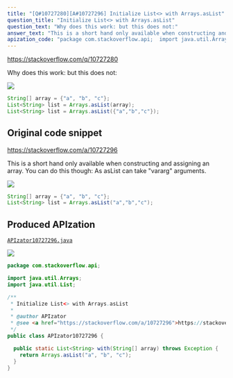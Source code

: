 ```yaml
---
title: "[Q#10727280][A#10727296] Initialize List<> with Arrays.asList"
question_title: "Initialize List<> with Arrays.asList"
question_text: "Why does this work: but this does not:"
answer_text: "This is a short hand only available when constructing and assigning an array. You can do this though: As asList can take \"vararg\" arguments."
apization_code: "package com.stackoverflow.api;  import java.util.Arrays; import java.util.List;  /**  * Initialize List<> with Arrays.asList  *  * @author APIzator  * @see <a href=\"https://stackoverflow.com/a/10727296\">https://stackoverflow.com/a/10727296</a>  */ public class APIzator10727296 {    public static List<String> with(String[] array) throws Exception {     return Arrays.asList(\"a\", \"b\", \"c\");   } }"
---
```


https://stackoverflow.com/q/10727280

Why does this work:
but this does not:


<div class="code-logo"><img src="/stackoverflow.png" /></div>

```java
String[] array = {"a", "b", "c"};
List<String> list = Arrays.asList(array);
List<String> list = Arrays.asList({"a","b","c"});
```


## Original code snippet

https://stackoverflow.com/a/10727296

This is a short hand only available when constructing and assigning an array.
You can do this though:
As asList can take &quot;vararg&quot; arguments.

<div class="code-logo"><img src="/stackoverflow.png" /></div>

```java
String[] array = {"a", "b", "c"};
List<String> list = Arrays.asList("a","b","c");
```

## Produced APIzation

[`APIzator10727296.java`](https://github.com/blind-papers/apization-temp-data/raw/main/search/APIzator10727296.java)

<div class="code-logo"><img src="/apizator.png" /></div>

```java
package com.stackoverflow.api;

import java.util.Arrays;
import java.util.List;

/**
 * Initialize List<> with Arrays.asList
 *
 * @author APIzator
 * @see <a href="https://stackoverflow.com/a/10727296">https://stackoverflow.com/a/10727296</a>
 */
public class APIzator10727296 {

  public static List<String> with(String[] array) throws Exception {
    return Arrays.asList("a", "b", "c");
  }
}

```